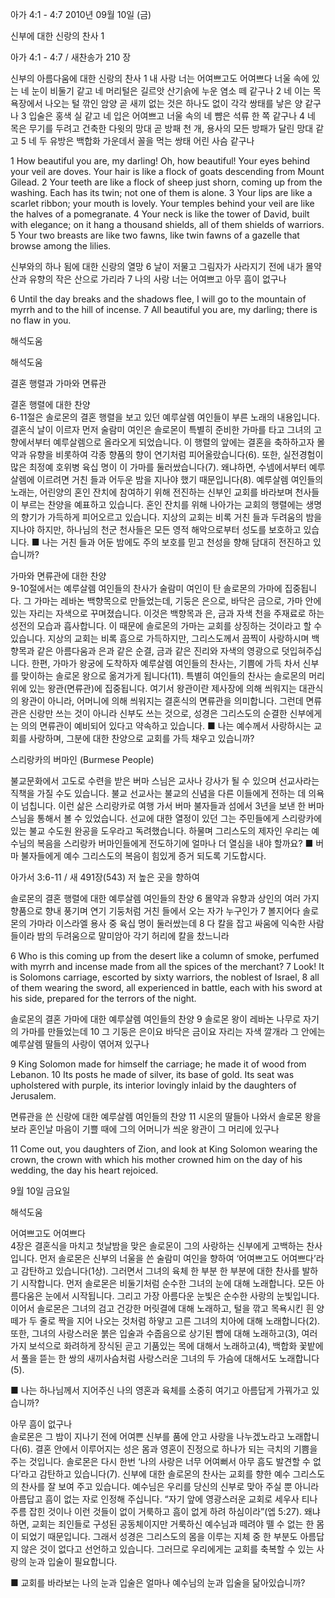 아가 4:1 - 4:7 
2010년 09월 10일 (금)

신부에 대한 신랑의 찬사 1



아가 4:1 - 4:7 / 새찬송가 210 장


신부의 아름다움에 대한 신랑의 찬사
1 내 사랑 너는 어여쁘고도 어여쁘다 너울 속에 있는 네 눈이 비둘기 같고 네 머리털은 길르앗 산기슭에 누운 염소 떼 같구나 2 네 이는 목욕장에서 나오는 털 깎인 암양 곧 새끼 없는 것은 하나도 없이 각각 쌍태를 낳은 양 같구나 3 입술은 홍색 실 같고 네 입은 어여쁘고 너울 속의 네 뺨은 석류 한 쪽 같구나 4 네 목은 무기를 두려고 건축한 다윗의 망대 곧 방패 천 개, 용사의 모든 방패가 달린 망대 같고 5 네 두 유방은 백합화 가운데서 꼴을 먹는 쌍태 어린 사슴 같구나

1 How beautiful you are, my darling! Oh, how beautiful! Your eyes behind your veil are doves. Your hair is like a flock of goats descending from Mount Gilead. 2 Your teeth are like a flock of sheep just shorn, coming up from the washing. Each has its twin; not one of them is alone. 3 Your lips are like a scarlet ribbon; your mouth is lovely. Your temples behind your veil are like the halves of a pomegranate. 4 Your neck is like the tower of David, built with elegance; on it hang a thousand shields, all of them shields of warriors. 
5 Your two breasts are like two fawns, like twin fawns of a gazelle that browse among the lilies. 

신부와의 하나 됨에 대한 신랑의 열망
6 날이 저물고 그림자가 사라지기 전에 내가 몰약 산과 유향의 작은 산으로 가리라 7 나의 사랑 너는 어여쁘고 아무 흠이 없구나

6 Until the day breaks and the shadows flee, I will go to the mountain of myrrh and to the hill of incense. 7 All beautiful you are, my darling; there is no flaw in you.

해석도움





해석도움

결혼 행렬과 가마와 면류관

결혼 행렬에 대한 찬양  
6-11절은 솔로몬의 결혼 행렬을 보고 있던 예루살렘 여인들이 부른 노래의 내용입니다. 결혼식 날이 이르자 먼저 술람미 여인은 솔로몬이 특별히 준비한 가마를 타고 그녀의 고향에서부터 예루살렘으로 올라오게 되었습니다. 이 행렬의 앞에는 결혼을 축하하고자 몰약과 유향을 비롯하여 각종 향품의 향이 연기처럼 피어올랐습니다(6). 또한, 실전경험이 많은 최정예 호위병 육십 명이 이 가마를 둘러쌌습니다(7). 왜냐하면, 수넴에서부터 예루살렘에 이르려면 거친 들과 어두운 밤을 지나야 했기 때문입니다(8). 예루살렘 여인들의 노래는, 어린양의 혼인 잔치에 참여하기 위해 전진하는 신부인 교회를 바라보며 천사들이 부르는 찬양을 예표하고 있습니다. 혼인 잔치를 위해 나아가는 교회의 행렬에는 생명의 향기가 가득하게 피어오르고 있습니다. 지상의 교회는 비록 거친 들과 두려움의 밤을 지나야 하지만, 하나님의 천군 천사들은 모든 영적 해악으로부터 성도를 보호하고 있습니다. 
■ 나는 거친 들과 어둔 밤에도 주의 보호를 믿고 천성을 향해 담대히 전진하고 있습니까?  

가마와 면류관에 대한 찬양  
9-10절에서는 예루살렘 여인들의 찬사가 술람미 여인이 탄 솔로몬의 가마에 집중됩니다. 그 가마는 레바논 백향목으로 만들었는데, 기둥은 은으로, 바닥은 금으로, 가마 안에 있는 자리는 자색으로 꾸며졌습니다. 이것은 백향목과 은, 금과 자색 천을 주재료로 하는 성전의 모습과 흡사합니다. 이 때문에 솔로몬의 가마는 교회를 상징하는 것이라고 할 수 있습니다. 지상의 교회는 비록 흠으로 가득하지만, 그리스도께서 끔찍이 사랑하시며 백향목과 같은 아름다움과 은과 같은 순결, 금과 같은 진리와 자색의 영광으로 덧입혀주십니다. 한편, 가마가 왕궁에 도착하자 예루살렘 여인들의 찬사는, 기쁨에 가득 차서 신부를 맞이하는 솔로몬 왕으로 옮겨가게 됩니다(11). 특별히 여인들의 찬사는 솔로몬의 머리 위에 있는 왕관(면류관)에 집중됩니다. 여기서 왕관이란 제사장에 의해 씌워지는 대관식의 왕관이 아니라, 어머니에 의해 씌워지는 결혼식의 면류관을 의미합니다. 그런데 면류관은 신랑만 쓰는 것이 아니라 신부도 쓰는 것으로, 성경은 그리스도의 순결한 신부에게는 의의 면류관이 예비되어 있다고 약속하고 있습니다.
■ 나는 예수께서 사랑하시는 교회를 사랑하며, 그분에 대한 찬양으로 교회를 가득 채우고 있습니까?

스리랑카의 버마인 
(Burmese People)

불교문화에서 고도로 수련을 받은 버마 스님은 교사나 강사가 될 수 있으며 선교사라는 직책을 가질 수도 있습니다. 불교 선교사는 불교의 신념을 다른 이들에게 전하는 데 의욕이 넘칩니다. 이런 삶은 스리랑카로 여행 가서 버마 불자들과 섬에서 3년을 보낸 한 버마 스님을 통해서 볼 수 있었습니다. 선교에 대한 열정이 있던 그는 주민들에게 스리랑카에 있는 불교 수도원 완공을 도우라고 독려했습니다. 하물며 그리스도의 제자인 우리는 예수님의 복음을 스리랑카 버마인들에게 전도하기에 얼마나 더 열심을 내야 할까요? 
■ 버마 불자들에게 예수 그리스도의 복음이 힘있게 증거 되도록 기도합시다.

아가서 3:6-11 / 새 491장(543) 저 높은 곳을 향하여

솔로몬의 결혼 행렬에 대한 예루살렘 여인들의 찬양 
6 몰약과 유향과 상인의 여러 가지 향품으로 향내 풍기며 연기 기둥처럼 거친 들에서 오는 자가 누구인가 7 볼지어다 솔로몬의 가마라 이스라엘 용사 중 육십 명이 둘러쌌는데 8 다 칼을 잡고 싸움에 익숙한 사람들이라 밤의 두려움으로 말미암아 각기 허리에 칼을 찼느니라



6 Who is this coming up from the desert like a column of smoke, perfumed with myrrh and incense made from all the spices of the merchant? 7 Look! It is Solomons carriage, escorted by sixty warriors, the noblest of Israel, 8 all of them wearing the sword, all experienced in battle, each with his sword at his side, prepared for the terrors of the night. 

솔로몬의 결혼 가마에 대한 예루살렘 여인들의 찬양
9 솔로몬 왕이 레바논 나무로 자기의 가마를 만들었는데 10 그 기둥은 은이요 바닥은 금이요 자리는 자색 깔개라 그 안에는 예루살렘 딸들의 사랑이 엮어져 있구나


9 King Solomon made for himself the carriage; he made it of wood from Lebanon. 10 Its posts he made of silver, its base of gold. Its seat was upholstered with purple, its interior lovingly inlaid by the daughters of Jerusalem.

면류관을 쓴 신랑에 대한 예루살렘 여인들의 찬양
11 시온의 딸들아 나와서 솔로몬 왕을 보라 혼인날 마음이 기쁠 때에 그의 어머니가 씌운 왕관이 그 머리에 있구나 


11 Come out, you daughters of Zion, and look at King Solomon wearing the crown, the crown with which his mother crowned him on the day of his wedding, the day his heart rejoiced. 

9월 10일 금요일

해석도움


어여쁘고도 어여쁘다  
4장은 결혼식을 마치고 첫날밤을 맞은 솔로몬이 그의 사랑하는 신부에게 고백하는 찬사입니다. 먼저 솔로몬은 신부의 너울을 쓴 술람미 여인을 향하여 ‘어여쁘고도 어여쁘다’라고 감탄하고 있습니다(1상). 그러면서 그녀의 육체 한 부분 한 부분에 대한 찬사를 발하기 시작합니다. 먼저 솔로몬은 비둘기처럼 순수한 그녀의 눈에 대해 노래합니다. 모든 아름다움은 눈에서 시작됩니다. 그리고 가장 아름다운 눈빛은 순수한 사랑의 눈빛입니다. 이어서 솔로몬은 그녀의 검고 건강한 머릿결에 대해 노래하고, 털을 깎고 목욕시킨 흰 양 떼가 두 줄로 짝을 지어 나오는 것처럼 하얗고 고른 그녀의 치아에 대해 노래합니다(2). 또한, 그녀의 사랑스러운 붉은 입술과 수줍음으로 상기된 뺨에 대해 노래하고(3), 여러 가지 보석으로 화려하게 장식된 곧고 기품있는 목에 대해서 노래하고(4), 백합화 꽃밭에서 풀을 뜯는 한 쌍의 새끼사슴처럼 사랑스러운 그녀의 두 가슴에 대해서도 노래합니다(5).  

■ 나는 하나님께서 지어주신 나의 영혼과 육체를 소중히 여기고 아름답게 가꿔가고 있습니까? 

아무 흠이 없구나  
솔로몬은 그 밤이 지나기 전에 어여쁜 신부를 품에 안고 사랑을 나누겠노라고 노래합니다(6). 결혼 안에서 이루어지는 성은 몸과 영혼이 진정으로 하나가 되는 극치의 기쁨을 주는 것입니다. 솔로몬은 다시 한번 ‘나의 사랑은 너무 어여뻐서 아무 흠도 발견할 수 없다’라고 감탄하고 있습니다(7). 신부에 대한 솔로몬의 찬사는 교회를 향한 예수 그리스도의 찬사를 잘 보여 주고 있습니다. 예수님은 우리를 당신의 신부로 맞아 주실 뿐 아니라 아름답고 흠이 없는 자로 인정해 주십니다. “자기 앞에 영광스러운 교회로 세우사 티나 주름 잡힌 것이나 이런 것들이 없이 거룩하고 흠이 없게 하려 하심이라”(엡 5:27). 왜냐하면, 교회는 죄인들로 구성된 공동체이지만 거룩하신 예수님과 떼려야 뗄 수 없는 한 몸이 되었기 때문입니다. 그래서 성경은 그리스도의 몸을 이루는 지체 중 한 부분도 아름답지 않은 것이 없다고 선언하고 있습니다. 그러므로 우리에게는 교회를 축복할 수 있는 사랑의 눈과 입술이 필요합니다.

■ 교회를 바라보는 나의 눈과 입술은 얼마나 예수님의 눈과 입술을 닮아있습니까?
